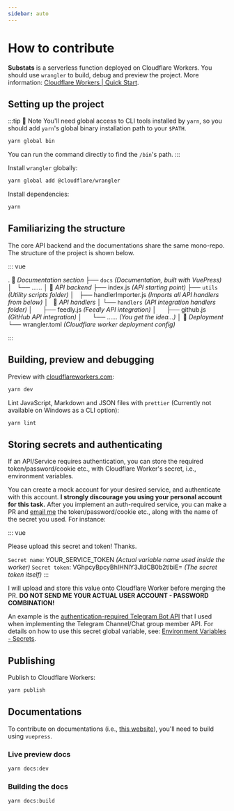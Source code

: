 ```yaml
---
sidebar: auto
---
```


# How to contribute

**Substats** is a serverless function deployed on Cloudflare Workers. You should use `wrangler` to build, debug and preview the project. More information: [Cloudflare Workers | Quick Start](https://developers.cloudflare.com/workers/quickstart).

## Setting up the project

:::tip 🚥 Note
You'll need global access to CLI tools installed by `yarn`, so you should add `yarn`'s global binary installation path to your `$PATH`.

```bash
yarn global bin
```

You can run the command directly to find the `/bin`'s path.
:::

Install `wrangler` globally:

```bash
yarn global add @cloudflare/wrangler
```

Install dependencies:

```bash
yarn
```

## Familiarizing the structure

The core API backend and the documentations share the same mono-repo. The structure of the project is shown below.

<!-- prettier-ignore-start -->
::: vue

.
📖 _Documentation section_
├── `docs`  _(Documentation, built with VuePress)_
│   └── ……
│
🚡 _API backend_
├── index.js _(API starting point)_
├── `utils` _(Utility scripts folder)_
│   ├── handlerImporter.js _(Imports all API handlers from below)_
│   🔑 _API handlers_
│   └── `handlers` _(API integration handlers folder)_
│       ├── feedly.js _(Feedly API integration)_
│       ├── github.js _(GitHub API integration)_
│       └── ……        _(You get the idea...)_
│
🚀 _Deployment_
└── wrangler.toml _(Cloudflare worker deployment config)_

:::
<!-- prettier-ignore-end -->

## Building, preview and debugging

Preview with [cloudflareworkers.com](https://cloudflareworkers.com):

```bash
yarn dev
```

Lint JavaScript, Markdown and JSON files with `prettier` (Currently not available on Windows as a CLI option):

```bash
yarn lint
```

## Storing secrets and authenticating

If an API/Service requires authentication, you can store the required token/password/cookie etc., with Cloudflare Worker's secret, i.e., environment variables.

You can create a mock account for your desired service, and authenticate with this account. **I strongly discourage you using your personal account for this task.** After you implement an auth-required service, you can make a PR and [email me](mailto:spencerwoo98@gmail.com) the token/password/cookie etc., along with the name of the secret you used. For instance:

<!-- prettier-ignore-start -->
::: vue

<p style="margin-bottom: 0.01rem;">Please upload this secret and token! Thanks.</p>

`Secret name`: YOUR_SERVICE_TOKEN _(Actual variable name used inside the worker)_
`Secret token`: VGhpcyBpcyBhIHNlY3JldCB0b2tlbiE= _(The secret token itself)_
:::
<!-- prettier-ignore-end -->

I will upload and store this value onto Cloudflare Worker before merging the PR. **DO NOT SEND ME YOUR ACTUAL USER ACCOUNT - PASSWORD COMBINATION!**

An example is the [authentication-required Telegram Bot API](https://github.com/spencerwooo/Substats/blob/master/utils/telegram.js#L1-L14) that I used when implementing the Telegram Channel/Chat group member API. For details on how to use this secret global variable, see: [Environment Variables - Secrets](https://developers.cloudflare.com/workers/reference/apis/environment-variables/).

## Publishing <Badge text="admin" />

Publish to Cloudflare Workers:

```bash
yarn publish
```

## Documentations

To contribute on documentations (i.e., [this website](https://substats.spencerwoo.com)), you'll need to build using `vuepress`.

### Live preview docs

```bash
yarn docs:dev
```

### Building the docs

```bash
yarn docs:build
```

